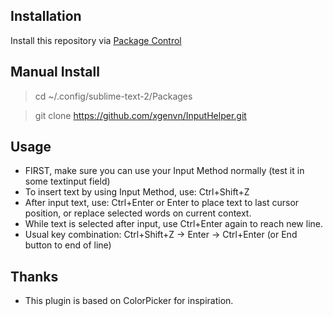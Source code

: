 ## Installation
Install this repository via [Package Control](http://wbond.net/sublime_packages/package_control)

## Manual Install
>cd ~/.config/sublime-text-2/Packages

>git clone https://github.com/xgenvn/InputHelper.git

## Usage
- FIRST, make sure you can use your Input Method normally (test it in some textinput field)
- To insert text by using Input Method, use: Ctrl+Shift+Z
- After input text, use: Ctrl+Enter or Enter to place text to last cursor position, 
	or replace selected words on current context.
- While text is selected after input, use Ctrl+Enter again to reach new line.
- Usual key combination: Ctrl+Shift+Z -> Enter -> Ctrl+Enter (or End button to end of line)

## Thanks
- This plugin is based on ColorPicker for inspiration.